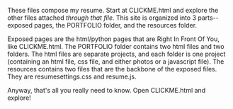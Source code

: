 These files compose my resume. Start at CLICKME.html and explore the other files attached *through that file.* This site is organized into 3 parts--exposed pages, the PORTFOLIO folder, and the resources folder.

Exposed pages are the html/python pages that are Right In Front Of You, like CLICKME.html.
The PORTFOLIO folder contains two html files and two folders. The html files are separate projects, and each folder is one project (containing an html file, css file, and either photos or a javascript file).
The resources contains two files that are the backbone of the exposed files. They are resumesettings.css and resume.js.

Anyway, that's all you really need to know. Open CLICKME.html and explore!
